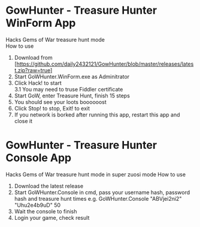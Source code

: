 # GowHunter - Treasure Hunter WinForm App
Hacks Gems of War treasure hunt mode  
How to use  
1. Download from [https://github.com/daily2432121/GowHunter/blob/master/releases/latest.zip?raw=true]  
2. Start GoWHunter.WinForm.exe as Adminitrator  
3. Click Hack! to start  
  3.1 You may need to truse Fiddler certificate  
4. Start GoW, enter Treasure Hunt, finish 15 steps  
5. You should see your loots boooooost  
6. Click Stop! to stop, Exit! to exit  
7. If you network is borked after running this app, restart this app and close it  


# GowHunter - Treasure Hunter Console App
Hacks Gems of War treasure hunt mode in super zuosi mode
How to use
1. Download the latest release
2. Start GoWHunter.Console in cmd, pass your username hash, password hash and treasure hunt times
  e.g. GoWHunter.Console "ABVjei2ni2" "Uhu2e4b9uD" 50
3. Wait the console to finish
4. Login your game, check result


